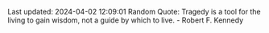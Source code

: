 Last updated: 2024-04-02 12:09:01
Random Quote: Tragedy is a tool for the living to gain wisdom, not a guide by which to live. - Robert F. Kennedy